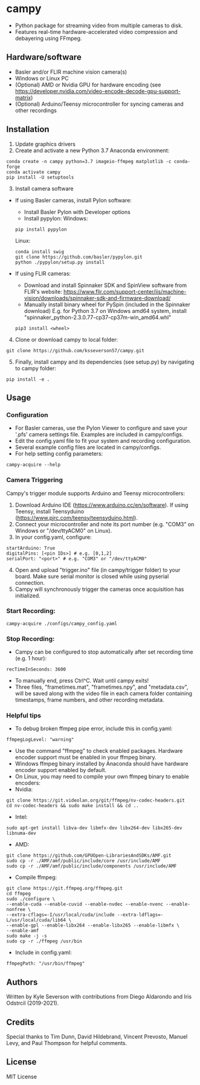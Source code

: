 # campy
- Python package for streaming video from multiple cameras to disk. 
- Features real-time hardware-accelerated video compression and debayering using FFmpeg.

## Hardware/software
- Basler and/or FLIR machine vision camera(s)
- Windows or Linux PC
- (Optional) AMD or Nvidia GPU for hardware encoding (see https://developer.nvidia.com/video-encode-decode-gpu-support-matrix)
- (Optional) Arduino/Teensy microcontroller for syncing cameras and other recordings

## Installation
1. Update graphics drivers
2. Create and activate a new Python 3.7 Anaconda environment:
```
conda create -n campy python=3.7 imageio-ffmpeg matplotlib -c conda-forge
conda activate campy
pip install -U setuptools
```
3. Install camera software
- If using Basler cameras, install Pylon software:
  - Install Basler Pylon with Developer options
  - Install pypylon:
  Windows:
  ```
  pip install pypylon
  ```
  Linux:
  ```
  conda install swig
  git clone https://github.com/basler/pypylon.git
  python ./pypylon/setup.py install
  ```
  
- If using FLIR cameras:
  - Download and install Spinnaker SDK and SpinView software from FLIR's website: 
    https://www.flir.com/support-center/iis/machine-vision/downloads/spinnaker-sdk-and-firmware-download/
  - Manually install binary wheel for PySpin (included in the Spinnaker download)
    E.g. for Python 3.7 on Windows amd64 system, install "spinnaker_python-2.3.0.77-cp37-cp37m-win_amd64.whl"
  ```
  pip3 install <wheel>
  ```
4. Clone or download campy to local folder:
```
git clone https://github.com/ksseverson57/campy.git
```
5. Finally, install campy and its dependencies (see setup.py) by navigating to campy folder:
```
pip install -e .
```

## Usage

### Configuration
- For Basler cameras, use the Pylon Viewer to configure and save your '.pfs' camera settings file. Examples are included in campy/configs.
- Edit the config.yaml file to fit your system and recording configuration.
- Several example config files are located in campy/configs.
- For help setting config parameters:
```
campy-acquire --help
```

### Camera Triggering
Campy's trigger module supports Arduino and Teensy microcontrollers:
1. Download Arduino IDE (https://www.arduino.cc/en/software). If using Teensy, install Teensyduino (https://www.pjrc.com/teensy/teensyduino.html).
2. Connect your microcontroller and note its port number (e.g. "COM3" on Windows or "/dev/ttyACM0" on Linux).
3. In your config.yaml, configure:
```
startArduino: True 
digitalPins: [<pin IDs>] # e.g. [0,1,2]
serialPort: "<port>" # e.g. "COM3" or "/dev/ttyACM0"
```
4. Open and upload "trigger.ino" file (in campy/trigger folder) to your board. Make sure serial monitor is closed while using pyserial connection.
5. Campy will synchronously trigger the cameras once acquisition has initialized.

### Start Recording:
```
campy-acquire ./configs/campy_config.yaml
```

### Stop Recording:
- Campy can be configured to stop automatically after set recording time (e.g. 1 hour):
```
recTimeInSeconds: 3600
```
- To manually end, press Ctrl^C. Wait until campy exits!
- Three files, "frametimes.mat", "frametimes.npy", and "metadata.csv", will be saved along with the video file in each camera folder containing timestamps, frame numbers, and other recording metadata.

### Helpful tips
- To debug broken ffmpeg pipe error, include this in config.yaml:
```
ffmpegLogLevel: "warning"
```
- Use the command "ffmpeg" to check enabled packages. Hardware encoder support must be enabled in your ffmpeg binary.
- Windows ffmpeg binary installed by Anaconda should have hardware encoder support enabled by default.
- On Linux, you may need to compile your own ffmpeg binary to enable encoders:
- Nvidia:
```
git clone https://git.videolan.org/git/ffmpeg/nv-codec-headers.git
cd nv-codec-headers && sudo make install && cd ..
```
- Intel:
```
sudo apt-get install libva-dev libmfx-dev libx264-dev libx265-dev libnuma-dev
```
- AMD:
```
git clone https://github.com/GPUOpen-LibrariesAndSDKs/AMF.git
sudo cp -r ./AMF/amf/public/include/core /usr/include/AMF
sudo cp -r ./AMF/amf/public/include/components /usr/include/AMF
```
- Compile ffmpeg:
```
git clone https://git.ffmpeg.org/ffmpeg.git
cd ffmpeg
sudo ./configure \
--enable-cuda --enable-cuvid --enable-nvdec --enable-nvenc --enable-nonfree \
--extra-cflags=-I/usr/local/cuda/include --extra-ldflags=-L/usr/local/cuda/lib64 \
--enable-gpl --enable-libx264 --enable-libx265 --enable-libmfx \
--enable-amf
sudo make -j -s
sudo cp -r ./ffmpeg /usr/bin
```
- Include in config.yaml:
```
ffmpegPath: "/usr/bin/ffmpeg"
```

## Authors
Written by Kyle Severson with contributions from Diego Aldarondo and Iris Odstrcil (2019-2021).

## Credits
Special thanks to Tim Dunn, David Hildebrand, Vincent Prevosto, Manuel Levy, and Paul Thompson for helpful comments.

## License
MIT License
